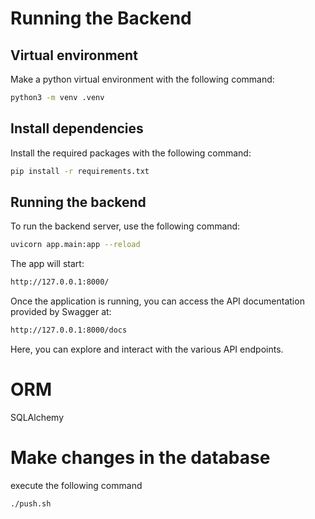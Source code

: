 # Running the Backend

## Virtual environment
Make a python virtual environment with the following command:
```bash
python3 -m venv .venv
```

## Install dependencies
Install the required packages with the following command:
```bash
pip install -r requirements.txt
```
## Running the backend
To run the backend server, use the following command:

```bash
uvicorn app.main:app --reload
```

The app will start:

```bash
http://127.0.0.1:8000/
```

Once the application is running, you can access the API documentation provided by Swagger at:

```bash
http://127.0.0.1:8000/docs
```

Here, you can explore and interact with the various API endpoints.

# ORM
SQLAlchemy

# Make changes in the database
execute the following command
```bash
./push.sh
```


